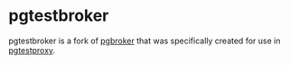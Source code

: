 # pgtestbroker

pgtestbroker is a fork of [pgbroker](https://github.com/rueian/pgbroker)
that was specifically created for use in
[pgtestproxy](https://codeberg.org/kerbrek/pgtestproxy).
